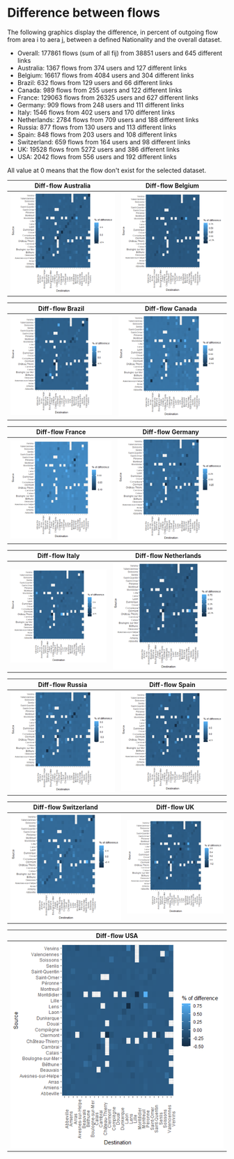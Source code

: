 # Difference between flows

The following graphics display the difference, in percent of outgoing flow from area i to aera j, between a defined Nationality and the overall dataset.
- Overall: 177861 flows (sum of all fij) from 38851 users and 645 different links
- Australia: 1367 flows from 374 users and 127 different links
- Belgium: 16617 flows from 4084 users and 304 different links
- Brazil: 632 flows from 129 users and 66 different links
- Canada: 989 flows from 255 users and 122 different links
- France: 129063 flows from 26325 users and 627 different links
- Germany: 909 flows from 248 users and 111 different links
- Italy: 1546 flows from 402 users and 170 different links
- Netherlands: 2784 flows from 709 users and 188 different links
- Russia: 877 flows from 130 users and 113 different links
- Spain: 848 flows from 203 users and 108 different links
- Switzerland: 659 flows from 164 users and 98 different links
- UK: 19528 flows from 5272 users and 386 different links
- USA: 2042 flows from 556 users and 192 different links
    
All value at 0 means that the flow don't exist for the selected dataset.
    

Diff-flow Australia       | Diff-flow Belgium       |
:-------------------------:|:-------------------------:|
![](diffAustralia.png)  | ![](diffBelgium.png)  |

 Diff-flow Brazil       | Diff-flow Canada       |
:-------------------------:|:-------------------------:|
![](diffBrazil.png)  | ![](diffCanada.png)  |

Diff-flow France       | Diff-flow Germany       |
:-------------------------:|:-------------------------:|
![](diffFrance.png)  | ![](diffGermany.png)  |

Diff-flow Italy       | Diff-flow Netherlands       |
:-------------------------:|:-------------------------:|
![](diffItaly.png)  | ![](diffNetherlands.png)  |

Diff-flow Russia       | Diff-flow Spain       |
:-------------------------:|:-------------------------:|
![](diffRussia.png)  | ![](diffSpain.png)  |

Diff-flow Switzerland       | Diff-flow UK       |
:-------------------------:|:-------------------------:|
![](diffSwitzerland.png)  | ![](diffUK.png)  |

Diff-flow USA       |
:-------------------------:|
![](diffUSA.png)  | 
